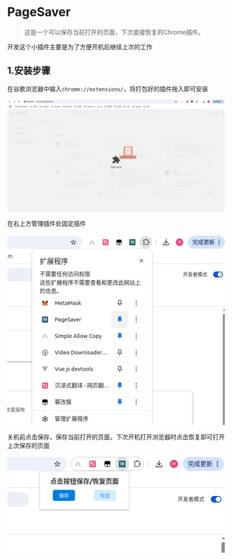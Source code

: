 # PageSaver

> 这是一个可以保存当前打开的页面，下次直接恢复的Chrome插件。

开发这个小插件主要是为了方便开机后继续上次的工作

## 1.安装步骤

在谷歌浏览器中输入`chrome://extensions/`，将打包好的插件拖入即可安装

![1](./images/1.png)

在右上方管理插件处固定插件

![2](./images/2.png)

关机前点击保存，保存当前打开的页面，下次开机打开浏览器时点击恢复即可打开上次保存的页面

![3](./images/3.png)